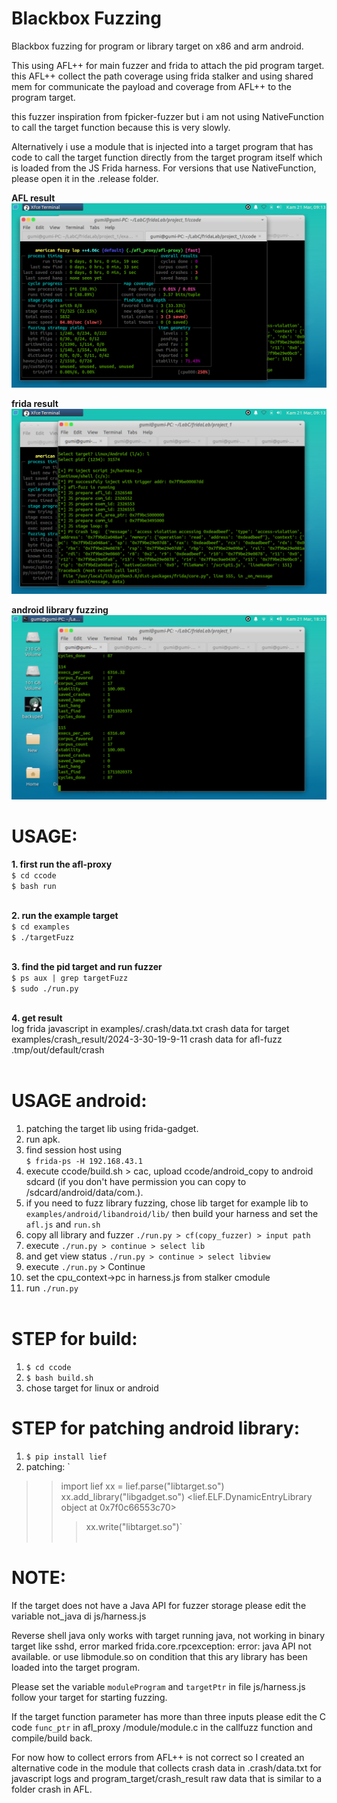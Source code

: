 # Blackbox Fuzzing
Blackbox fuzzing for program or library target on x86 and arm android.
<br>

This using AFL++ for main fuzzer and frida
to attach the pid program target. this AFL++ collect the
path coverage using frida stalker and using shared mem for
communicate the payload and coverage from AFL++ to the program target.
<br>

this fuzzer inspiration from fpicker-fuzzer but i am not using
NativeFunction to call the target function because this is very slowly.
<br>

Alternatively i use a module that is injected into a target program that
has code to call the target function directly from the target program itself
which is loaded from the JS Frida harness. For versions that use NativeFunction,
please open it in the .release folder.
<br>

<b>AFL result</b>
![](examples/img/afl-fuzz-crash.png)
<br>

<b>frida result</b>
![](examples/img/afl-proxy-result.png)
<br>

<b>android library fuzzing</b>
![](examples/img/android-fuzzlib.png)
<br>


# USAGE:
<b>1. first run the afl-proxy</b><br>
`$ cd ccode`<br>
`$ bash run`<br>
<br>

<b>2. run the example target</b><br>
`$ cd examples`<br>
`$ ./targetFuzz`<br>
<br>

<b>3. find the pid target and run fuzzer</b><br>
`$ ps aux | grep targetFuzz`<br>
`$ sudo ./run.py`<br>
<br>

<b>4. get result</b><br>
log frida javascript in examples/.crash/data.txt
crash data for target examples/crash_result/2024-3-30-19-9-11
crash data for afl-fuzz .tmp/out/default/crash
<br><br>


# USAGE android:
1. patching the target lib using frida-gadget.<br>
2. run apk.<br>
3. find session host using <br>`$ frida-ps -H 192.168.43.1`<br>
4. execute ccode/build.sh > cac, upload ccode/android_copy to android sdcard (if you don't have permission
   you can copy to /sdcard/android/data/com.<package>).<br>
5. if you need to fuzz library fuzzing, chose lib target for example lib to `examples/android/libandroid/lib/`
   then build your harness and set the `afl.js` and `run.sh`<br>
6. copy all library and fuzzer `./run.py > cf(copy_fuzzer) > input path`<br>
7. execute `./run.py > continue > select lib` <br>
8. and get view status `./run.py > continue > select libview` <br>
9. execute `./run.py` > Continue <br>
10. set the cpu_context->pc in harness.js from stalker cmodule <br>
11. run `./run.py`
<br><br>

# STEP for build:
1. `$ cd ccode`<br>
2. `$ bash build.sh`<br>
3. chose target for linux or android<br>


# STEP for patching android library:
1. `$ pip install lief`<br>
2. patching:
`
>> import lief
>> xx = lief.parse("libtarget.so")
>> xx.add_library("libgadget.so")
<lief.ELF.DynamicEntryLibrary object at 0x7f0c66553c70>
>>> xx.write("libtarget.so")`
<br><br>


# NOTE:
If the target does not have a Java API for fuzzer storage please edit the
variable not_java di js/harness.js

Reverse shell java only works with target running java, not working in binary target like
sshd, error marked frida.core.rpcexception: error: java API not available.
or use libmodule.so on condition that this ary library has been loaded into the target program.

Please set the variable `moduleProgram` and `targetPtr` in file
js/harness.js follow your target for starting fuzzing.


If the target function parameter has more than three inputs please edit the
C code `func_ptr` in afl_proxy /module/module.c in the callfuzz function and compile/build back.

For now how to collect errors from AFL++ is not correct so I created an alternative
code in the module that collects crash data in .crash/data.txt for javascript logs and
program_target/crash_result raw data that is similar to a folder crash in AFL.
